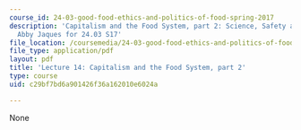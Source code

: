 ```yaml
---
course_id: 24-03-good-food-ethics-and-politics-of-food-spring-2017
description: 'Capitalism and the Food System, part 2: Science, Safety and Health by
  Abby Jaques for 24.03 S17'
file_location: /coursemedia/24-03-good-food-ethics-and-politics-of-food-spring-2017/c29bf7bd6a901426f36a162010e6024a_MIT24_03S17_lec14.pdf
file_type: application/pdf
layout: pdf
title: 'Lecture 14: Capitalism and the Food System, part 2'
type: course
uid: c29bf7bd6a901426f36a162010e6024a

---
```

None